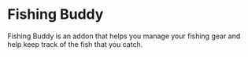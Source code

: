 # Fishing Buddy

Fishing Buddy is an addon that helps you manage your fishing gear and help keep track of the fish that you catch.
